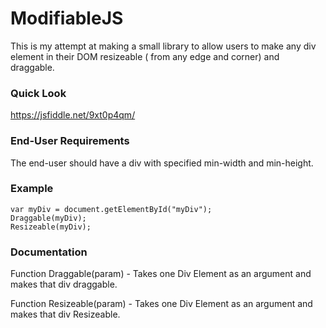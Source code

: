 # ModifiableJS

This is my attempt at making a small library to allow users to make any div element in their DOM resizeable ( from any edge and corner) and draggable.

### Quick Look
https://jsfiddle.net/9xt0p4qm/

### End-User Requirements
The end-user should have a div with specified min-width and min-height.

### Example
```
var myDiv = document.getElementById("myDiv");
Draggable(myDiv);
Resizeable(myDiv);
```
### Documentation

Function Draggable(param) - Takes one Div Element as an argument and makes that div draggable.

Function Resizeable(param) - Takes one Div Element as an argument and makes that div Resizeable.
